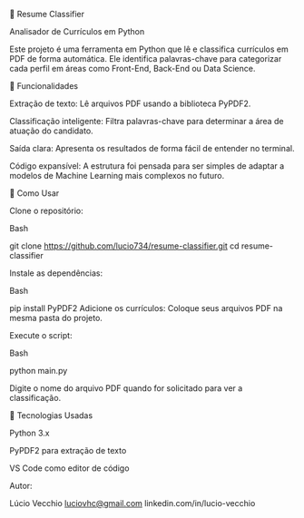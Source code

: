 📄 Resume Classifier

Analisador de Currículos em Python

Este projeto é uma ferramenta em Python que lê e classifica currículos em PDF de forma automática. Ele identifica palavras-chave para categorizar cada perfil em áreas como Front-End, Back-End ou Data Science.

🚀 Funcionalidades

Extração de texto: Lê arquivos PDF usando a biblioteca PyPDF2.

Classificação inteligente: Filtra palavras-chave para determinar a área de atuação do candidato.

Saída clara: Apresenta os resultados de forma fácil de entender no terminal.

Código expansível: A estrutura foi pensada para ser simples de adaptar a modelos de Machine Learning mais complexos no futuro.


📂 Como Usar

Clone o repositório:

Bash

git clone https://github.com/lucio734/resume-classifier.git
cd resume-classifier

Instale as dependências:


Bash

pip install PyPDF2
Adicione os currículos: Coloque seus arquivos PDF na mesma pasta do projeto.


Execute o script:


Bash

python main.py


Digite o nome do arquivo PDF quando for solicitado para ver a classificação.


🧰 Tecnologias Usadas

Python 3.x

PyPDF2 para extração de texto

VS Code como editor de código


Autor:

Lúcio Vecchio
luciovhc@gmail.com
linkedin.com/in/lucio-vecchio
